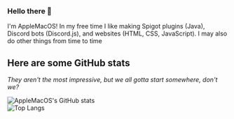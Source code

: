 ### Hello there 👋

I'm AppleMacOS! In my free time I like making Spigot plugins (Java), Discord bots (Discord.js), and websites (HTML, CSS, JavaScript). I may also do other things from time to time


## Here are some GitHub stats

_They aren't the most impressive, but we all gotta start somewhere, don't we?_

![AppleMacOS's GitHub stats](https://github-readme-stats-two-rust.vercel.app/api?username=AppleMacOS&theme=algolia)
<br>
![Top Langs](https://github-readme-stats-two-rust.vercel.app/api/top-langs/?username=AppleMacOS&layout=compact&theme=algolia)
